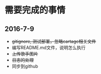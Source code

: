 # 需要完成的事情


## 2016-7-9
 * ~~gitignore, 测试部署，忽略cartage相关文件~~
 * 编写README.md文件，说明怎么执行
 * ~~上传歌手图片~~
 * ~~日志的处理~~
 * 同步到github